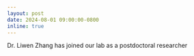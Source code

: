 ```yaml
---
layout: post
date: 2024-08-01 09:00:00-0800
inline: true
---
```


 Dr. Liwen Zhang has joined our lab as a postdoctoral researcher